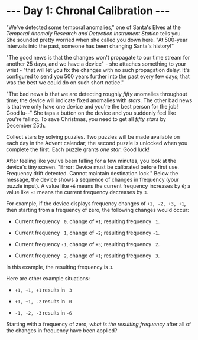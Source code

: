 # --- Day 1: Chronal Calibration ---

"We've detected some temporal anomalies," one of Santa's Elves at the *Temporal Anomaly Research and Detection Instrument Station* tells you. She sounded pretty worried when she called you down here. "At 500-year intervals into the past, someone has been changing Santa's history!"

"The good news is that the changes won't propagate to our time stream for another 25 days, and we have a device" - she attaches something to your wrist - "that will let you fix the changes with no such propagation delay. It's configured to send you 500 years further into the past every few days; that was the best we could do on such short notice."

"The bad news is that we are detecting roughly *fifty* anomalies throughout time; the device will indicate fixed anomalies with *stars*. The other bad news is that we only have one device and you're the best person for the job! Good lu--" She taps a button on the device and you suddenly feel like you're falling. To save Christmas, you need to get all *fifty stars* by December 25th.

Collect stars by solving puzzles.  Two puzzles will be made available on each day in the Advent calendar; the second puzzle is unlocked when you complete the first.  Each puzzle grants *one star*. Good luck!

After feeling like you've been falling for a few minutes, you look at the device's tiny screen. "Error: Device must be calibrated before first use. Frequency drift detected. Cannot maintain destination lock." Below the message, the device shows a sequence of changes in frequency (your puzzle input). A value like `+6` means the current frequency increases by `6`; a value like `-3` means the current frequency decreases by `3`.

For example, if the device displays frequency changes of `+1, -2, +3, +1`, then starting from a frequency of zero, the following changes would occur:


 - Current frequency ` 0`, change of `+1`; resulting frequency ` 1`.

 - Current frequency ` 1`, change of `-2`; resulting frequency `-1`.

 - Current frequency `-1`, change of `+3`; resulting frequency ` 2`.

 - Current frequency ` 2`, change of `+1`; resulting frequency ` 3`.


In this example, the resulting frequency is `3`.

Here are other example situations:


 - `+1, +1, +1` results in ` 3`

 - `+1, +1, -2` results in ` 0`

 - `-1, -2, -3` results in `-6`


Starting with a frequency of zero, *what is the resulting frequency* after all of the changes in frequency have been applied?

